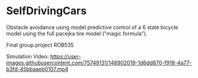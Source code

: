 # SelfDrivingCars
Obstacle avoidance using model predictive control of a 6 state bicycle model using the full pacejka tire model ("magic formula").

Final group project ROB535

Simulation Video:
https://user-images.githubusercontent.com/75749131/148902019-1d6dd870-f918-4a77-b3fd-45bbaaeb0107.mp4

